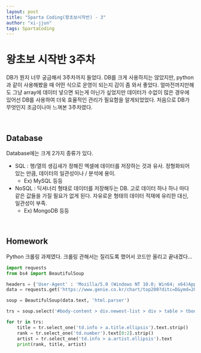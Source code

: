 ```yaml
---
layout: post
title: "Sparta Coding(왕초보시작반) - 3"
author: "xi-jjun"
tags: SpartaCoding
---
```


# 왕초보 시작반 3주차

DB가 뭔지 너무 궁금해서 3주차까지 들었다. DB를 크게 사용하지는 않았지만, python과 같이 사용해봤을 때 어떤 식으로 운영이 되는지 감이 좀 와서 좋았다. 얼마전까지만해도 그냥 array에 데이터 넣으면 되는게 아닌가 싶었지만 데이터가 수없이 많은 경우에 있어선 DB를 사용하여 더욱 효율적인 관리가 필요함을 알게되었었다. 처음으로 DB가 무엇인지 조금이나마 느껴본 3주차였다.

<br>

## Database

Database에는 크게 2가지 종류가 있다. 

* SQL : 행/열의 생김새가 정해진 엑셀에 데이터를 저장하는 것과 유사. 정형화되어 있는 만큼, 데이터의 일관성이나 / 분석에 용이.
  * Ex) MySQL 등등
* NoSQL : 딕셔너리 형태로 데이터를 저장해두는 DB. 고로 데이터 하나 하나 마다 같은 값들을 가질 필요가 없게 된다. 자유로운 형태의 데이터 적재에 유리한 대신, 일관성이 부족.
  * Ex) MongoDB 등등

<br>

## Homework

Python 크롤링 과제였다. 크롤링 관해서는 질리도록 했어서 코드만 올리고 끝내겠다...

```python
import requests
from bs4 import BeautifulSoup

headers = {'User-Agent' : 'Mozilla/5.0 (Windows NT 10.0; Win64; x64)AppleWebKit/537.36 (KHTML, like Gecko) Chrome/73.0.3683.86 Safari/537.36'}
data = requests.get('https://www.genie.co.kr/chart/top200?ditc=D&ymd=20200403&hh=23&rtm=N&pg=1',headers=headers)

soup = BeautifulSoup(data.text, 'html.parser')

trs = soup.select('#body-content > div.newest-list > div > table > tbody > tr')

for tr in trs:
    title = tr.select_one('td.info > a.title.ellipsis').text.strip()
    rank = tr.select_one('td.number').text[0:2].strip()
    artist = tr.select_one('td.info > a.artist.ellipsis').text
    print(rank, title, artist)
```




